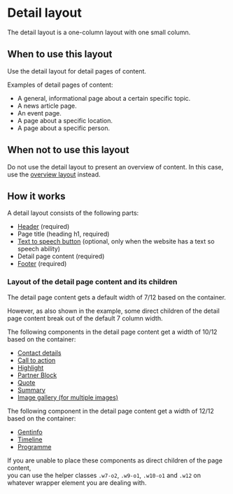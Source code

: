 # Detail layout

The detail layout is a one-column layout with one small column.

## When to use this layout

Use the detail layout for detail pages of content.

Examples of detail pages of content:

* A general, informational page about a certain specific topic.
* A news article page.
* An event page.
* A page about a specific location.
* A page about a specific person.

## When not to use this layout

Do not use the detail layout to present an overview of content. In this case, use the <a href="{{path './overview-layout'}}">overview layout</a> instead.

## How it works

A detail layout consists of the following parts:

* <a href="{{path './header'}}">Header</a> (required)
* Page title (heading h1, required)
* <a href="{{path './readspeaker-button'}}">Text to speech button</a> (optional, only when the website has a text so speech ability)
* Detail page content (required)
* <a href="{{path './footer'}}">Footer</a> (required)

### Layout of the detail page content and its children

The detail page content gets a default width of 7/12 based on the container.

However, as also shown in the example, some direct children of the detail page content break out of the default 7 column width.

The following components in the detail page content get a width of 10/12 based on the container:

* <a href="{{path './contact-details'}}">Contact details</a>
* <a href="{{path './cta-block'}}">Call to action</a>
* <a href="{{path './highlight'}}">Highlight</a>
* <a href="{{path './partner-block'}}">Partner Block</a>
* <a href="{{path './quote'}}">Quote</a>
* <a href="{{path './summary'}}">Summary</a>
* <a href="{{path './image-gallery'}}">Image gallery (for multiple images)</a>

The following component in the detail page content get a width of 12/12 based on the container:

* <a href="{{path './gentinfo'}}">Gentinfo</a>
* <a href="{{path './timeline'}}">Timeline</a>
* <a href="{{path './programme'}}">Programme</a>
  
If you are unable to place these components as direct children of the page content,  
you can use the helper classes `.w7-o2`, `.w9-o1`, `.w10-o1` and `.w12` on whatever wrapper element you are dealing with.
